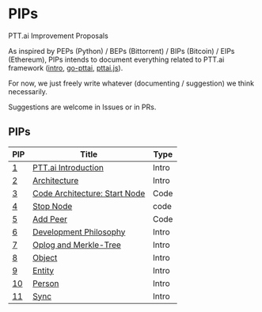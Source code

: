 PIPs
==========
PTT.ai Improvement Proposals

As inspired by PEPs (Python) / BEPs (Bittorrent) / BIPs (Bitcoin) / EIPs (Ethereum),
PIPs intends to document everything related to PTT.ai framework ([intro](https://docs.google.com/presentation/d/1p84VUW7dsWIvf_QBrmCVOYS_SQ6F0tkt5zG0vuMYnUA/edit#slide=id.p), [go-pttai](https://github.com/ailabstw/go-pttai), [pttai.js](https://github.com/ailabstw/pttai.js)).

For now, we just freely write whatever (documenting / suggestion) we think necessarily.

Suggestions are welcome in Issues or in PRs.

PIPs
-----

PIP | Title | Type
--- | --- | ---
 [1](https://github.com/ailabstw/PIPs/blob/master/PIP-0001.md) | [PTT.ai Introduction](https://github.com/ailabstw/PIPs/blob/master/PIP-0001.md) | Intro
 [2](https://github.com/ailabstw/PIPs/blob/master/PIP-0002.md) | [Architecture](https://github.com/ailabstw/PIPs/blob/master/PIP-0002.md) | Intro
 [3](https://github.com/ailabstw/PIPs/blob/master/PIP-0003.md) | [Code Architecture: Start Node](https://github.com/ailabstw/PIPs/blob/master/PIP-0003.md) | Code
 [4](https://github.com/ailabstw/PIPs/blob/master/PIP-0004.md) | [Stop Node](https://github.com/ailabstw/PIPs/blob/master/PIP-0004.md) | code
 [5](https://github.com/ailabstw/PIPs/blob/master/PIP-0005.md) | [Add Peer](https://github.com/ailabstw/PIPs/blob/master/PIP-0005.md) | Code
 [6](https://github.com/ailabstw/PIPs/blob/master/PIP-0006.md) | [Development Philosophy](https://github.com/ailabstw/PIPs/blob/master/PIP-0006.md) | Intro
 [7](https://github.com/ailabstw/PIPs/blob/master/PIP-0007.md) | [Oplog and Merkle-Tree](https://github.com/ailabstw/PIPs/blob/master/PIP-0007.md) | Intro
 [8](https://github.com/ailabstw/PIPs/blob/master/PIP-0008.md) | [Object](https://github.com/ailabstw/PIPs/blob/master/PIP-0008.md) | Intro
 [9](https://github.com/ailabstw/PIPs/blob/master/PIP-0009.md) | [Entity](https://github.com/ailabstw/PIPs/blob/master/PIP-0009.md) | Intro
 [10](https://github.com/ailabstw/PIPs/blob/master/PIP-0010.md) | [Person](https://github.com/ailabstw/PIPs/blob/master/PIP-0010.md) | Intro
 [11](https://github.com/ailabstw/PIPs/blob/master/PIP-0011.md) | [Sync](https://github.com/ailabstw/PIPs/blob/master/PIP-0011.md) | Intro
